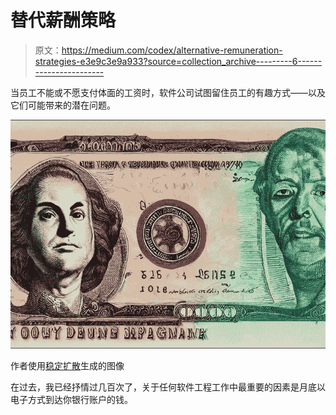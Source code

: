 # 替代薪酬策略

> 原文：<https://medium.com/codex/alternative-remuneration-strategies-e3e9c3e9a933?source=collection_archive---------6----------------------->

当员工不能或不愿支付体面的工资时，软件公司试图留住员工的有趣方式——以及它们可能带来的潜在问题。

![](img/da327487047398d69c049df2f4da6bef.png)

作者使用[稳定扩散](https://github.com/CompVis/stable-diffusion)生成的图像

在过去，我已经抒情过几百次了，关于任何软件工程工作中最重要的因素是月底以电子方式到达你银行账户的钱。